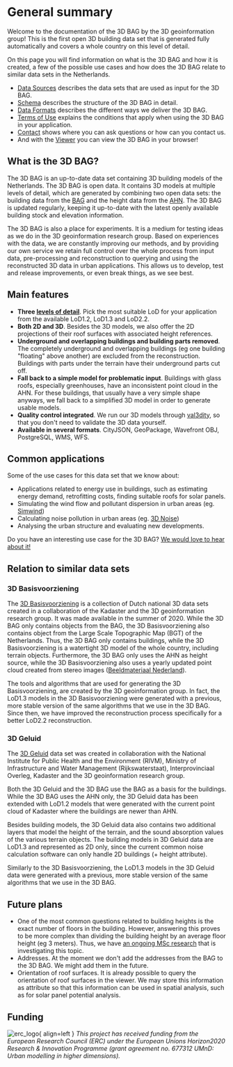 # General summary

Welcome to the documentation of the 3D BAG by the 3D geoinformation group! This is the first open 3D building data set that is generated fully automatically and covers a whole country on this level of detail.

On this page you will find information on what is the 3D BAG and how it is created, a few of the possible use cases and how does the 3D BAG relate to similar data sets in the Netherlands.

- [Data Sources](overview/sources.md) describes the data sets that are used as input for the 3D BAG.
- [Schema](schema/concepts.md) describes the structure of the 3D BAG in detail.
- [Data Formats](delivery/webservices.md) describes the different ways we deliver the 3D BAG.
- [Terms of Use](copyright.md) explains the conditions that apply when using the 3D BAG in your application.
- [Contact](contact.md) shows where you can ask questions or how can you contact us.
- And with the [Viewer](https://3dbag.nl) you can view the 3D BAG in your browser!

## What is the 3D BAG?

The 3D BAG is an up-to-date data set containing 3D building models of the Netherlands. The 3D BAG is open data. It contains 3D models at multiple levels of detail, which are generated by combining two open data sets: the building data from the [BAG](overview/sources.md#BAG) and the height data from the [AHN](overview/sources.md#AHN). The 3D BAG is updated regularly, keeping it up-to-date with the latest openly available building stock and elevation information.

The 3D BAG is also a place for experiments. It is a medium for testing ideas as we do in the 3D geoinformation research group. Based on experiences with the data, we are constantly improving our methods, and by providing our own service we retain full control over the whole process from input data, pre-processing and reconstruction to querying and using the reconstructed 3D data in urban applications. This allows us to develop, test and release improvements, or even break things, as we see best.

## Main features

- **Three [levels of detail](schema/concepts.md#level-of-detail-lod)**.
    Pick the most suitable LoD for your application from the available LoD1.2, LoD1.3 and LoD2.2.
- **Both 2D and 3D**.
    Besides the 3D models, we also offer the 2D projections of their roof surfaces with associated height references.
- **Underground and overlapping buildings and building parts removed**.
    The completely underground and overlapping buildings (eg one building "floating" above another) are excluded from the reconstruction. Buildings with parts under the terrain have their underground parts cut off.
- **Fall back to a simple model for problematic input**.
    Buildings with glass roofs, especially greenhouses, have an inconsistent point cloud in the AHN. For these buildings, that usually have a very simple shape anyways, we fall back to a simplified 3D model in order to generate usable models.
- **Quality control integrated**.
    We run our 3D models through [val3dity](https://github.com/tudelft3d/val3dity), so that you don't need to validate the 3D data yourself.
- **Available in several formats**.
    CityJSON, GeoPackage, Wavefront OBJ, PostgreSQL, WMS, WFS.


## Common applications

Some of the use cases for this data set that we know about:

- Applications related to energy use in buildings, such as estimating energy demand, retrofitting costs, finding suitable roofs for solar panels.
- Simulating the wind flow and pollutant dispersion in urban areas (eg. [Simwind](https://3d.bk.tudelft.nl/projects/simwind/))
- Calculating noise pollution in urban areas (eg. [3D Noise](https://3d.bk.tudelft.nl/projects/noise3d/))
- Analysing the urban structure and evaluating new developments.

Do you have an interesting use case for the 3D BAG? [We would love to hear about it!](contact.md)

## Relation to similar data sets

### 3D Basisvoorziening

The [3D Basisvoorziening](https://www.pdok.nl/3d-basisvoorziening) is a collection of Dutch national 3D data sets created in a collaboration of the Kadaster and the 3D geoinformation research group. It was made available in the summer of 2020. While the 3D BAG only contains objects from the BAG, the 3D Basisvoorziening also contains object from the Large Scale Topographic Map (BGT) of the Netherlands. Thus, the 3D BAG only contains buildings, while the 3D Basisvoorziening is a watertight 3D model of the whole country, including terrain objects. Furthermore, the 3D BAG only uses the AHN as height source, while the 3D Basisvoorziening also uses a yearly updated point cloud created from stereo images ([Beeldmateriaal Nederland](https://www.beeldmateriaal.nl/)).

The tools and algorithms that are used for generating the 3D Basisvoorziening, are created by the 3D geoinformation group. In fact, the LoD1.3 models in the 3D Basisvoorziening were generated with a previous, more stable version of the same algorithms that we use in the 3D BAG. Since then, we have improved the reconstruction process specifically for a better LoD2.2 reconstruction.

### 3D Geluid

The [3D Geluid](https://www.pdok.nl/3d-input-data-voor-geluidssimulaties-versie-0.3.1) data set was created in collaboration with the National Institute for Public Health and the Environment (RIVM), Ministry of Infrastructure and Water Management (Rijkswaterstaat), Interprovinciaal Overleg, Kadaster and the 3D geoinformation research group.

Both the 3D Geluid and the 3D BAG use the BAG as a basis for the buildings. While the 3D BAG uses the AHN only, the 3D Geluid data has been extended with LoD1.2 models that were generated with the current point cloud of Kadaster where the buildings are newer than AHN.

Besides building models, the 3D Geluid data also contains two additional layers that model the height of the terrain, and the sound absorption values of the various terrain objects. The building models in 3D Geluid data are LoD1.3 and represented as 2D only, since the current common noise calculation software can only handle 2D buildings (+ height attribute).

Similarly to the 3D Basisvoorziening, the LoD1.3 models in the 3D Geluid data were generated with a previous, more stable version of the same algorithms that we use in the 3D BAG.

## Future plans

- One of the most common questions related to building heights is the exact number of floors in the building. However, answering this proves to be more complex than dividing the building height by an average floor height (eg 3 meters). Thus, we have [an ongoing MSc research](https://3d.bk.tudelft.nl/education/#theses) that is investigating this topic.
- Addresses. At the moment we don't add the addresses from the BAG to the 3D BAG. We might add them in the future.
- Orientation of roof surfaces. It is already possible to query the orientation of roof surfaces in the viewer. We may store this information as attribute so that this information can be used in spatial analysis, such as for solar panel potential analysis.

## Funding

![erc_logo](../images_common/erc_logo_small.png){ align=left } *This project has received funding from the European Research Council (ERC) under the European Unions Horizon2020 Research & Innovation Programme (grant agreement no. 677312 UMnD: Urban modelling in higher dimensions).*
